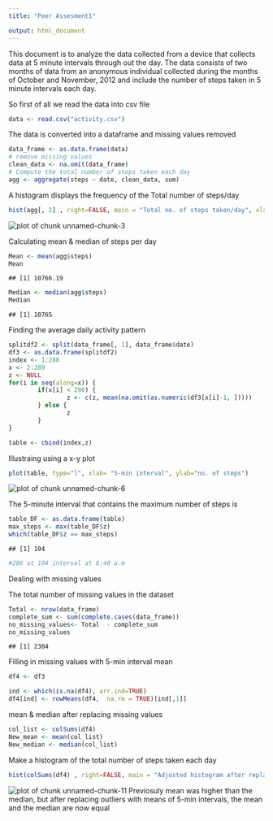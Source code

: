 ```yaml
---
title: "Peer Assesment1"

output: html_document
---
```


This document is to analyze the data collected from a device that collects data at 5 minute intervals through out the day. The data consists of two months of data from an anonymous individual collected during the months of October and November, 2012 and include the number of steps taken in 5 minute intervals each day.


So first of all we read the data into csv file

```r
data <- read.csv("activity.csv")
```

The data is converted into a dataframe and missing values removed

```r
data_frame <- as.data.frame(data)
# remove missing values
clean_data <- na.omit(data_frame)
# Compute the total number of steps taken each day
agg <- aggregate(steps ~ date, clean_data, sum)
```
A histogram displays the frequency of the Total number of steps/day

```r
hist(agg[, 2] , right=FALSE, main = "Total no. of steps taken/day", xlab = "total no. of steps/day")
```

![plot of chunk unnamed-chunk-3](figure/unnamed-chunk-3-1.png) 

Calculating mean & median of steps per day


```r
Mean <- mean(agg$steps)
Mean
```

```
## [1] 10766.19
```

```r
Median <- median(agg$steps)
Median
```

```
## [1] 10765
```


Finding the average daily activity pattern

```r
splitdf2 <- split(data_frame[, 1], data_frame$date)
df3 <- as.data.frame(splitdf2)
index <- 1:288
x <- 2:289
z <- NULL
for(i in seq(along=x)) {
        if(x[i] < 290) {
                z <- c(z, mean(na.omit(as.numeric(df3[x[i]-1, ])))) 
        } else {
                z  
        }
}

table <- cbind(index,z)
```
Illustraing using a x-y plot


```r
plot(table, type="l", xlab= "5-min interval", ylab="no. of steps")
```

![plot of chunk unnamed-chunk-6](figure/unnamed-chunk-6-1.png) 

The 5-minute interval that contains the maximum number of steps is

```r
table_DF <- as.data.frame(table)
max_steps <- max(table_DF$z)
which(table_DF$z == max_steps)
```

```
## [1] 104
```

```r
#206 at 104 interval at 8:40 a.m
```

Dealing with missing values

The total number of missing values in the dataset

```r
Total <- nrow(data_frame)
complete_sum <- sum(complete.cases(data_frame))
no_missing_values<- Total  - complete_sum 
no_missing_values
```

```
## [1] 2304
```
Filling in missing values with 5-min interval mean

```r
df4 <- df3

ind <- which(is.na(df4), arr.ind=TRUE)
df4[ind] <- rowMeans(df4,  na.rm = TRUE)[ind[,1]]
```
mean & median after replacing missing values

```r
col_list <- colSums(df4)
New_mean <- mean(col_list)   
New_median <- median(col_list)
```
Make a histogram of the total number of steps taken each day 

```r
hist(colSums(df4) , right=FALSE, main = "Adjusted histogram after replacing missing values", xlab = "total no. of steps/day")
```

![plot of chunk unnamed-chunk-11](figure/unnamed-chunk-11-1.png) 
Previosuly mean was higher than the median, but after replacing outliers with means of 5-min intervals, the mean and the median are now equal



